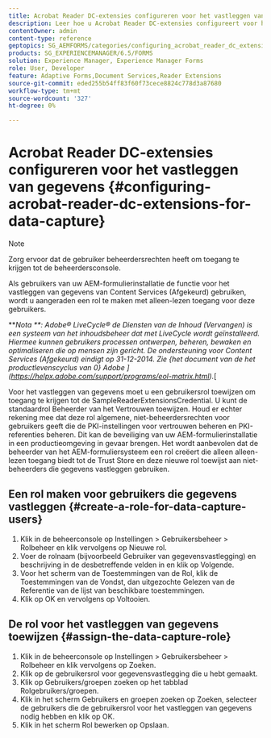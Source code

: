 ```yaml
---
title: Acrobat Reader DC-extensies configureren voor het vastleggen van gegevens
description: Leer hoe u Acrobat Reader DC-extensies configureert voor het vastleggen van gegevens.
contentOwner: admin
content-type: reference
geptopics: SG_AEMFORMS/categories/configuring_acrobat_reader_dc_extensions
products: SG_EXPERIENCEMANAGER/6.5/FORMS
solution: Experience Manager, Experience Manager Forms
role: User, Developer
feature: Adaptive Forms,Document Services,Reader Extensions
source-git-commit: eded255b54ff83f60f73cece8824c778d3a87680
workflow-type: tm+mt
source-wordcount: '327'
ht-degree: 0%

---
```


# Acrobat Reader DC-extensies configureren voor het vastleggen van gegevens {#configuring-acrobat-reader-dc-extensions-for-data-capture}

>[!NOTE]
> 
> Zorg ervoor dat de gebruiker beheerdersrechten heeft om toegang te krijgen tot de beheerdersconsole.

Als gebruikers van uw AEM-formulierinstallatie de functie voor het vastleggen van gegevens van Content Services (Afgekeurd) gebruiken, wordt u aangeraden een rol te maken met alleen-lezen toegang voor deze gebruikers.

***Nota **: Adobe® LiveCycle® de Diensten van de Inhoud (Vervangen) is een systeem van het inhoudsbeheer dat met LiveCycle wordt geïnstalleerd. Hiermee kunnen gebruikers processen ontwerpen, beheren, bewaken en optimaliseren die op mensen zijn gericht. De ondersteuning voor Content Services (Afgekeurd) eindigt op 31-12-2014. Zie {het document van de het productlevenscyclus van 0} Adobe ](https://helpx.adobe.com/support/programs/eol-matrix.html).*[

Voor het vastleggen van gegevens moet u een gebruikersrol toewijzen om toegang te krijgen tot de SampleReaderExtensionsCredential. U kunt de standaardrol Beheerder van het Vertrouwen toewijzen. Houd er echter rekening mee dat deze rol algemene, niet-beheerdersrechten voor gebruikers geeft die de PKI-instellingen voor vertrouwen beheren en PKI-referenties beheren. Dit kan de beveiliging van uw AEM-formulierinstallatie in een productieomgeving in gevaar brengen. Het wordt aanbevolen dat de beheerder van het AEM-formuliersysteem een rol creëert die alleen alleen-lezen toegang biedt tot de Trust Store en deze nieuwe rol toewijst aan niet-beheerders die gegevens vastleggen gebruiken.

## Een rol maken voor gebruikers die gegevens vastleggen {#create-a-role-for-data-capture-users}

1. Klik in de beheerconsole op Instellingen > Gebruikersbeheer > Rolbeheer en klik vervolgens op Nieuwe rol.
1. Voer de rolnaam (bijvoorbeeld Gebruiker van gegevensvastlegging) en beschrijving in de desbetreffende velden in en klik op Volgende.
1. Voor het scherm van de Toestemmingen van de Rol, klik de Toestemmingen van de Vondst, dan uitgezochte Gelezen van de Referentie van de lijst van beschikbare toestemmingen.
1. Klik op OK en vervolgens op Voltooien.

## De rol voor het vastleggen van gegevens toewijzen {#assign-the-data-capture-role}

1. Klik in de beheerconsole op Instellingen > Gebruikersbeheer > Rolbeheer en klik vervolgens op Zoeken.
1. Klik op de gebruikersrol voor gegevensvastlegging die u hebt gemaakt.
1. Klik op Gebruikers/groepen zoeken op het tabblad Rolgebruikers/groepen.
1. Klik in het scherm Gebruikers en groepen zoeken op Zoeken, selecteer de gebruikers die de gebruikersrol voor het vastleggen van gegevens nodig hebben en klik op OK.
1. Klik in het scherm Rol bewerken op Opslaan.
